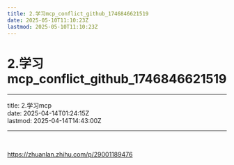 ```yaml
---
title: 2.学习mcp_conflict_github_1746846621519
date: 2025-05-10T11:10:23Z
lastmod: 2025-05-10T11:10:23Z
---
```


# 2.学习mcp_conflict_github_1746846621519

---

title: 2.学习mcp  
date: 2025-04-14T01:24:15Z  
lastmod: 2025-04-14T14:43:00Z

---

‍

https://zhuanlan.zhihu.com/p/29001189476

‍
